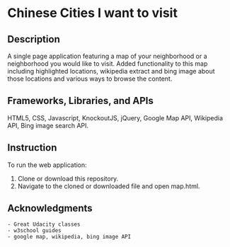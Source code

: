 # Chinese Cities I want to visit
## Description
A single page application featuring a map of your neighborhood or a neighborhood you would like to visit. Added functionality to this map including highlighted locations, wikipedia extract and bing image about those locations and various ways to browse the content.

## Frameworks, Libraries, and APIs  
HTML5, CSS, Javascript, KnockoutJS, jQuery, Google Map API, Wikipedia API, Bing image search API.  

## Instruction  
To run the web application:  
1. Clone or download this repository.  
2. Navigate to the cloned or downloaded file and open map.html.

## Acknowledgments
	- Great Udacity classes
	- w3school guides
	- google map, wikipedia, bing image API


